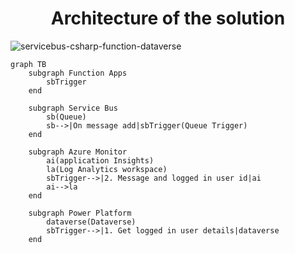 <p align="center">
    <h1 align="center">
        Architecture of the solution
    </h1>
</p>

![servicebus-csharp-function-dataverse](https://user-images.githubusercontent.com/23240245/194187578-dd13f3d7-22bb-486e-a54c-1a8242cc5e7a.jpg)

```mermaid
graph TB
    subgraph Function Apps
        sbTrigger
    end

    subgraph Service Bus
        sb(Queue)
        sb-->|On message add|sbTrigger(Queue Trigger)
    end

    subgraph Azure Monitor
        ai(application Insights)
        la(Log Analytics workspace)
        sbTrigger-->|2. Message and logged in user id|ai
        ai-->la
    end

    subgraph Power Platform
        dataverse(Dataverse)
        sbTrigger-->|1. Get logged in user details|dataverse
    end

```